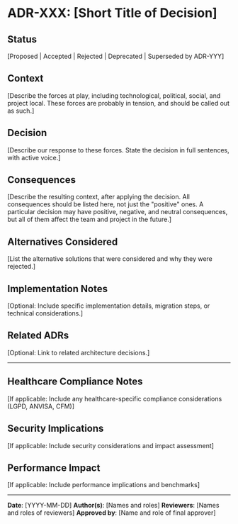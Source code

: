 # ADR-XXX: [Short Title of Decision]

## Status
[Proposed | Accepted | Rejected | Deprecated | Superseded by ADR-YYY]

## Context
[Describe the forces at play, including technological, political, social, and project local. These forces are probably in tension, and should be called out as such.]

## Decision
[Describe our response to these forces. State the decision in full sentences, with active voice.]

## Consequences
[Describe the resulting context, after applying the decision. All consequences should be listed here, not just the "positive" ones. A particular decision may have positive, negative, and neutral consequences, but all of them affect the team and project in the future.]

## Alternatives Considered
[List the alternative solutions that were considered and why they were rejected.]

## Implementation Notes
[Optional: Include specific implementation details, migration steps, or technical considerations.]

## Related ADRs
[Optional: Link to related architecture decisions.]

---

## Healthcare Compliance Notes
[If applicable: Include any healthcare-specific compliance considerations (LGPD, ANVISA, CFM)]

## Security Implications
[If applicable: Include security considerations and impact assessment]

## Performance Impact
[If applicable: Include performance implications and benchmarks]

---

**Date**: [YYYY-MM-DD]
**Author(s)**: [Names and roles]
**Reviewers**: [Names and roles of reviewers]
**Approved by**: [Name and role of final approver]